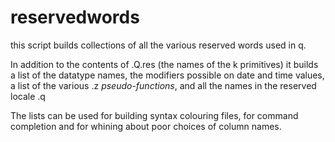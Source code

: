 # reservedwords
this script builds collections of all the various reserved words used in q.

In addition to the contents of .Q.res (the names of the k primitives) it builds a
list of the datatype names, the modifiers possible on date and time values, a list of 
the various .z *pseudo-functions*, and all the names in the reserved locale .q

The lists can be used for building syntax colouring files, for command completion and
for whining about poor choices of column names.
